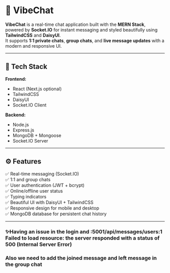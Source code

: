 # 💬 VibeChat

**VibeChat** is a real-time chat application built with the **MERN Stack**, powered by **Socket.IO** for instant messaging and styled beautifully using **TailwindCSS** and **DaisyUI**.  
It supports **1:1 private chats**, **group chats**, and **live message updates** with a modern and responsive UI.

---

## 🚀 Tech Stack

**Frontend:**  
- React (Next.js optional)  
- TailwindCSS  
- DaisyUI  
- Socket.IO Client  

**Backend:**  
- Node.js  
- Express.js  
- MongoDB + Mongoose  
- Socket.IO Server  

---

## ⚙️ Features

✅ Real-time messaging (Socket.IO)  
✅ 1:1 and group chats  
✅ User authentication (JWT + bcrypt)  
✅ Online/offline user status  
✅ Typing indicators  
✅ Beautiful UI with DaisyUI + TailwindCSS  
✅ Responsive design for mobile and desktop  
✅ MongoDB database for persistent chat history  

---

### ✨Having an issue in the login and :5001/api/messages/users:1   Failed to load resource: the server responded with a status of 500 (Internal Server Error)

### Also we need to add the joined message and left message in the group chat




